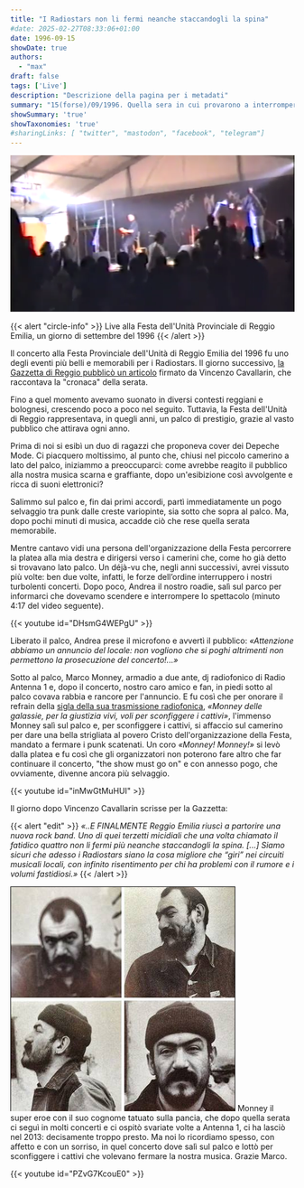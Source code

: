 ```yaml
---
title: "I Radiostars non li fermi neanche staccandogli la spina"
#date: 2025-02-27T08:33:06+01:00
date: 1996-09-15
showDate: true
authors:
  - "max"
draft: false
tags: ['Live']
description: "Descrizione della pagina per i metadati"
summary: "15(forse)/09/1996. Quella sera in cui provarono a interrompere il concerto ma i nostri fans non lo permisero."
showSummary: 'true'
showTaxonomies: 'true'
#sharingLinks: [ "twitter", "mastodon", "facebook", "telegram"]
---
```

![Schermata del concerto](featured.png)

{{< alert "circle-info" >}}
Live alla Festa dell'Unità Provinciale di Reggio Emilia, un giorno di settembre del 1996
{{< /alert >}}

Il concerto alla Festa Provinciale dell'Unità di Reggio Emilia del 1996 fu uno degli eventi più belli e memorabili per i Radiostars. Il giorno successivo, [la Gazzetta di Reggio pubblicò un articolo](/press/19960900-festa-unita/) firmato da Vincenzo Cavallarin, che raccontava la "cronaca" della serata.

Fino a quel momento avevamo suonato in diversi contesti reggiani e bolognesi, crescendo poco a poco nel seguito. Tuttavia, la Festa dell'Unità di Reggio rappresentava, in quegli anni, un palco di prestigio, grazie al vasto pubblico che attirava ogni anno.

Prima di noi si esibì un duo di ragazzi che proponeva cover dei Depeche Mode. Ci piacquero moltissimo, al punto che, chiusi nel piccolo camerino a lato del palco, iniziammo a preoccuparci: come avrebbe reagito il pubblico alla nostra musica scarna e graffiante, dopo un'esibizione così avvolgente e ricca di suoni elettronici?

Salimmo sul palco e, fin dai primi accordi, partì immediatamente un pogo selvaggio tra punk dalle creste variopinte, sia sotto che sopra al palco. Ma, dopo pochi minuti di musica, accadde ciò che rese quella serata memorabile.

Mentre cantavo vidi una persona dell'organizzazione della Festa percorrere la platea alla mia destra e dirigersi verso i camerini che, come ho già detto si trovavano lato palco. Un déjà-vu che, negli anni successivi, avrei vissuto più volte: ben due volte, infatti, le forze dell’ordine interruppero i nostri turbolenti concerti. Dopo poco, Andrea il nostro roadie, salì sul parco per informarci che dovevamo scendere e interrompere lo spettacolo (minuto 4:17 del video seguente).

{{< youtube id="DHsmG4WEPgU" >}}

Liberato il palco, Andrea prese il microfono e avvertì il pubblico: *«Attenzione abbiamo un annuncio del locale: non vogliono che si poghi altrimenti non permettono la prosecuzione del concerto!...»*

Sotto al palco, Marco Monney, armadio a due ante, dj radiofonico di Radio Antenna 1 e, dopo il concerto, nostro caro amico e fan, in piedi sotto al palco covava rabbia e rancore per l'annuncio. E fu così che per onorare il refrain della [sigla della sua trasmissione radiofonica](https://www.youtube.com/watch?v=PZvG7KcouE0), *«Monney delle galassie, per la giustizia vivi, voli per sconfiggere i cattivi»*, l'immenso Monney salì sul palco e, per sconfiggere i cattivi, si affaccio sul camerino per dare una bella strigliata al povero Cristo dell'organizzazione della Festa, mandato a fermare i punk scatenati. Un coro *«Monney! Monney!»* si levò dalla platea e fu così che gli organizzatori non poterono fare altro che far continuare il concerto, "the show must go on" e con annesso pogo, che ovviamente, divenne ancora più selvaggio.

{{< youtube id="inMwGtMuHUI" >}}

Il giorno dopo Vincenzo Cavallarin scrisse per la Gazzetta:

{{< alert "edit" >}}
*«..E FINALMENTE Reggio Emilia riuscì a partorire una nuova rock band. Uno di quei terzetti micidiali che una volta chiamato il fatidico quattro non li fermi più neanche staccandogli la spina. [...] Siamo sicuri che adesso i Radiostars siano la cosa migliore che “giri” nei circuiti musicali locali, con infinito risentimento per chi ha problemi con il rumore e i volumi fastidiosi.»*
{{< /alert >}}


![Marco Monney](monney.png)
Monney il super eroe con il suo cognome tatuato sulla pancia, che dopo quella serata ci seguì in molti concerti e ci ospitò svariate volte a Antenna 1, ci ha lasciò nel 2013: decisamente troppo presto. Ma noi lo ricordiamo spesso, con affetto e con un sorriso, in quel concerto dove salì sul palco e lottò per sconfiggere i cattivi che volevano fermare la nostra musica. Grazie Marco.

{{< youtube id="PZvG7KcouE0" >}}

